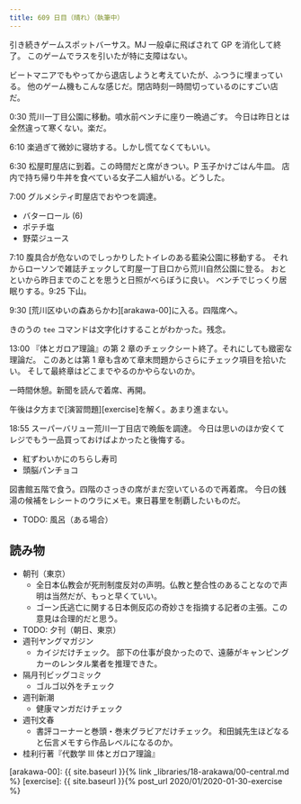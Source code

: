 ```yaml
---
title: 609 日目（晴れ）（執筆中）
---
```


引き続きゲームスポットバーサス。MJ 一般卓に飛ばされて GP を消化して終了。
このゲームでラスを引いたが特に支障はない。

ビートマニアでもやってから退店しようと考えていたが、ふつうに埋まっている。
他のゲーム機もこんな感じだ。閉店時刻一時間切っているのにすごい店だ。

0:30 荒川一丁目公園に移動。噴水前ベンチに座り一晩過ごす。
今日は昨日とは全然違って寒くない。楽だ。

6:10 楽過ぎて微妙に寝坊する。しかし慌てなくてもいい。

6:30 松屋町屋店に到着。この時間だと席がきつい。P 玉子かけごはん牛皿。
店内で持ち帰り牛丼を食べている女子二人組がいる。どうした。

7:00 グルメシティ町屋店でおやつを調達。

* バターロール (6)
* ポテチ塩
* 野菜ジュース

7:10 腹具合が危ないのでしっかりしたトイレのある藍染公園に移動する。
それからローソンで雑誌チェックして町屋一丁目口から荒川自然公園に登る。
おとといから昨日までのことを思うと日照がべらぼうに良い。
ベンチでじっくり居眠りする。9:25 下山。

9:30 [荒川区ゆいの森あらかわ][arakawa-00]に入る。四階席へ。

きのうの `tee` コマンドは文字化けすることがわかった。残念。

13:00 『体とガロア理論』の第 2 章のチェックシート終了。それにしても緻密な理論だ。
このあとは第 1 章も含めて章末問題からさらにチェック項目を拾いたい。
そして最終章はどこまでやるのかやらないのか。

一時間休憩。新聞を読んで着席、再開。

午後は夕方まで[演習問題][exercise]を解く。あまり進まない。

18:55 スーパーバリュー荒川一丁目店で晩飯を調達。
今日は思いのほか安くてレジでもう一品買っておけばよかったと後悔する。

* 紅ずわいかにのちらし寿司
* 頭脳パンチョコ

図書館五階で食う。四階のさっきの席がまだ空いているので再着席。
今日の銭湯の候補をレシートのウラにメモ。東日暮里を制覇したいものだ。

* TODO: 風呂（ある場合）

## 読み物

* 朝刊（東京）
  * 全日本仏教会が死刑制度反対の声明。仏教と整合性のあることなので声明は当然だが、もっと早くていい。
  * ゴーン氏逃亡に関する日本側反応の奇妙さを指摘する記者の主張。この意見は合理的だと思う。
* TODO: 夕刊（朝日、東京）
* 週刊ヤングマガジン
  * カイジだけチェック。
    部下の仕事が良かったので、遠藤がキャンピングカーのレンタル業者を推理できた。
* 隔月刊ビッグコミック
  * ゴルゴ以外をチェック
* 週刊新潮
  * 健康マンガだけチェック
* 週刊文春
  * 書評コーナーと巻頭・巻末グラビアだけチェック。
    和田誠先生ほどなると伝言メモすら作品レベルになるのか。
* 桂利行著『代数学 III 体とガロア理論』

[arakawa-00]: {{ site.baseurl }}{% link _libraries/18-arakawa/00-central.md %}
[exercise]: {{ site.baseurl }}{% post_url 2020/01/2020-01-30-exercise %}
